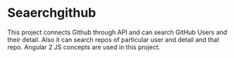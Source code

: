 # Seaerchgithub
This project connects Github through API and can search GitHub Users and their detail. Also it can search repos of particular user and detail and that repo. Angular 2 JS concepts are used in this project.
